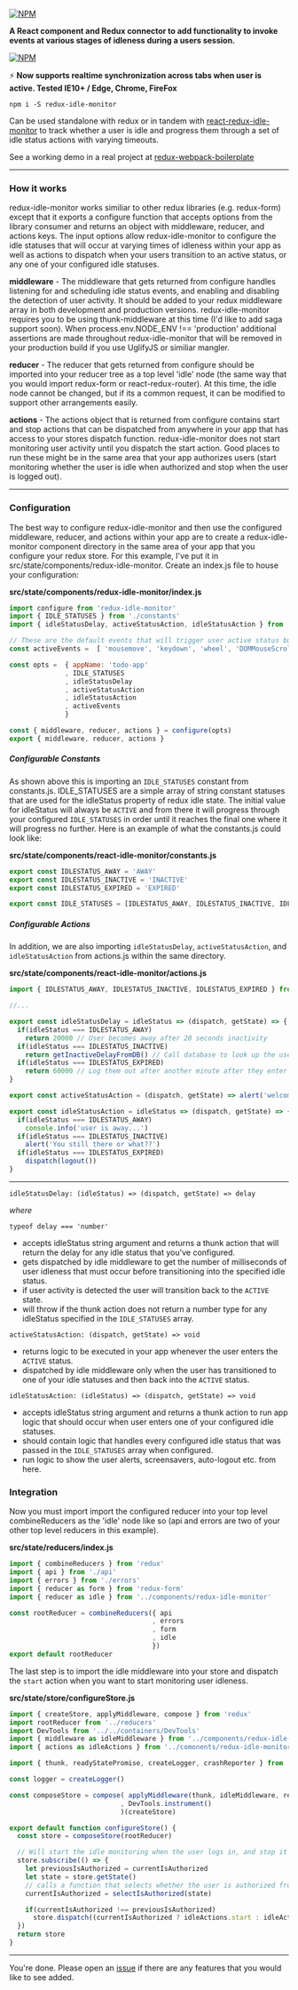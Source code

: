 [![NPM](https://raw.githubusercontent.com/noderaider/redux-idle-monitor/master/public/png/redux-idle-monitor.png)](https://npmjs.com/packages/redux-idle-monitor)

**A React component and Redux connector to add functionality to invoke events at various stages of idleness during a users session.**

[![NPM](https://nodei.co/npm/redux-idle-monitor.png?stars=true&downloads=true)](https://nodei.co/npm/redux-idle-monitor/)

:zap: **Now supports realtime synchronization across tabs when user is active. Tested IE10+ / Edge, Chrome, FireFox**

`npm i -S redux-idle-monitor`

Can be used standalone with redux or in tandem with [react-redux-idle-monitor](https://npmjs.com/package/react-redux-idle-monitor) to track whether a user is idle and progress them through a set of idle status actions with varying timeouts.

See a working demo in a real project at [redux-webpack-boilerplate](https://redux-webpack-boilerplate.js.org)

___

### How it works

redux-idle-monitor works similiar to other redux libraries (e.g. redux-form) except that it exports a configure function that accepts options from the library consumer and returns an object with middleware, reducer, and actions keys.  The input options allow redux-idle-monitor to configure the idle statuses that will occur at varying times of idleness within your app as well as actions to dispatch when your users transition to an active status, or any one of your configured idle statuses.

**middleware** - The middleware that gets returned from configure handles listening for and scheduling idle status events, and enabling and disabling the detection of user activity. It should be added to your redux middleware array in both development and production versions. redux-idle-monitor requires you to be using thunk-middleware at this time (I'd like to add saga support soon). When process.env.NODE_ENV !== 'production' additional assertions are made throughout redux-idle-monitor that will be removed in your production build if you use UglifyJS or similiar mangler.

**reducer** - The reducer that gets returned from configure should be imported into your reducer tree as a top level 'idle' node (the same way that you would import redux-form or react-redux-router). At this time, the idle node cannot be changed, but if its a common request, it can be modified to support other arrangements easily.

**actions** - The actions object that is returned from configure contains start and stop actions that can be dispatched from anywhere in your app that has access to your stores dispatch function. redux-idle-monitor does not start monitoring user activity until you dispatch the start action. Good places to run these might be in the same area that your app authorizes users (start monitoring whether the user is idle when authorized and stop when the user is logged out).

___


### Configuration


The best way to configure redux-idle-monitor and then use the configured middleware, reducer, and actions within your app are to create a redux-idle-monitor component directory in the same area of your app that you configure your redux store.  For this example, I've put it in src/state/components/redux-idle-monitor.  Create an index.js file to house your configuration:

**src/state/components/redux-idle-monitor/index.js**

```js
import configure from 'redux-idle-monitor'
import { IDLE_STATUSES } from './constants'
import { idleStatusDelay, activeStatusAction, idleStatusAction } from './actions'

// These are the default events that will trigger user active status but can be customized if provided.
const activeEvents =  [ 'mousemove', 'keydown', 'wheel', 'DOMMouseScroll', 'mouseWheel', 'mousedown', 'touchstart', 'touchmove', 'MSPointerDown', 'MSPointerMove' ]

const opts =  { appName: 'todo-app'
              , IDLE_STATUSES
              , idleStatusDelay
              , activeStatusAction
              , idleStatusAction
              , activeEvents
              }

const { middleware, reducer, actions } = configure(opts)
export { middleware, reducer, actions }
```


##### Configurable Constants


As shown above this is importing an `IDLE_STATUSES` constant from constants.js. IDLE_STATUSES are a simple array of string constant statuses that are used for the idleStatus property of redux idle state. The initial value for idleStatus will always be `ACTIVE` and from there it will progress through your configured `IDLE_STATUSES` in order until it reaches the final one where it will progress no further. Here is an example of what the constants.js could look like:

**src/state/components/react-idle-monitor/constants.js**

```js
export const IDLESTATUS_AWAY = 'AWAY'
export const IDLESTATUS_INACTIVE = 'INACTIVE'
export const IDLESTATUS_EXPIRED = 'EXPIRED'

export const IDLE_STATUSES = [IDLESTATUS_AWAY, IDLESTATUS_INACTIVE, IDLESTATUS_EXPIRED]
```


##### Configurable Actions


In addition, we are also importing `idleStatusDelay`, `activeStatusAction`, and `idleStatusAction` from actions.js within the same directory.

**src/state/components/react-idle-monitor/actions.js**

```js
import { IDLESTATUS_AWAY, IDLESTATUS_INACTIVE, IDLESTATUS_EXPIRED } from './constants'

//...

export const idleStatusDelay = idleStatus => (dispatch, getState) => {
  if(idleStatus === IDLESTATUS_AWAY)
    return 20000 // User becomes away after 20 seconds inactivity
  if(idleStatus === IDLESTATUS_INACTIVE)
    return getInactiveDelayFromDB() // Call database to look up the users delay time
  if(idleStatus === IDLESTATUS_EXPIRED)
    return 60000 // Log them out after another minute after they enter the inactive status
}

export const activeStatusAction = (dispatch, getState) => alert('welcome back!')

export const idleStatusAction = idleStatus => (dispatch, getState) => {
  if(idleStatus === IDLESTATUS_AWAY)
    console.info('user is away...')
  if(idleStatus === IDLESTATUS_INACTIVE)
    alert('You still there or what??')
  if(idleStatus === IDLESTATUS_EXPIRED)
    dispatch(logout())
}

```

___



`idleStatusDelay: (idleStatus) => (dispatch, getState) => delay`

*where*

`typeof delay === 'number'`

* accepts idleStatus string argument and returns a thunk action that will return the delay for any idle status that you've configured.
* gets dispatched by idle middleware to get the number of milliseconds of user idleness that must occur before transitioning into the specified idle status.
* if user activity is detected the user will transition back to the `ACTIVE` state.
* will throw if the thunk action does not return a number type for any idleStatus specified in the `IDLE_STATUSES` array.


`activeStatusAction: (dispatch, getState) => void`

* returns logic to be executed in your app whenever the user enters the `ACTIVE` status.
* dispatched by idle middleware only when the user has transitioned to one of your idle statuses and then back into the `ACTIVE` status.


`idleStatusAction: (idleStatus) => (dispatch, getState) => void`

* accepts idleStatus string argument and returns a thunk action to run app logic that should occur when user enters one of your configured idle statuses.
* should contain logic that handles every configured idle status that was passed in the `IDLE_STATUSES` array when configured.
* run logic to show the user alerts, screensavers, auto-logout etc. from here.


### Integration

Now you must import import the configured reducer into your top level combineReducers as the 'idle' node like so (api and errors are two of your other top level reducers in this example).

**src/state/reducers/index.js**

```js
import { combineReducers } from 'redux'
import { api } from './api'
import { errors } from './errors'
import { reducer as form } from 'redux-form'
import { reducer as idle } from '../components/redux-idle-monitor'

const rootReducer = combineReducers({ api
                                    , errors
                                    , form
                                    , idle
                                    })
export default rootReducer
```


The last step is to import the idle middleware into your store and dispatch the `start` action when you want to start monitoring user idleness.

**src/state/store/configureStore.js**

```js
import { createStore, applyMiddleware, compose } from 'redux'
import rootReducer from '../reducers'
import DevTools from '../../containers/DevTools'
import { middleware as idleMiddleware } from '../components/redux-idle-monitor'
import { actions as idleActions } from '../comonents/redux-idle-monitor'

import { thunk, readyStatePromise, createLogger, crashReporter } from 'redux-middleware'

const logger = createLogger()

const composeStore = compose( applyMiddleware(thunk, idleMiddleware, readyStatePromise, logger, crashReporter)
                            , DevTools.instrument()
                            )(createStore)

export default function configureStore() {
  const store = composeStore(rootReducer)

  // Will start the idle monitoring when the user logs in, and stop it if the user is signed out.
  store.subscribe(() => {
    let previousIsAuthorized = currentIsAuthorized
    let state = store.getState()
    // calls a function that selects whether the user is authorized from the current state
    currentIsAuthorized = selectIsAuthorized(state)

    if(currentIsAuthorized !== previousIsAuthorized)
      store.dispatch((currentIsAuthorized ? idleActions.start : idleActions.stop)())
  })
  return store
}
```

___


You're done. Please open an [issue](https://github.com/noderaider/redux-idle-monitor/issues) if there are any features that you would like to see added.
